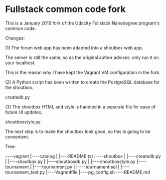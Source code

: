Fullstack common code fork
=============

This is a January 2016 fork of the Udacity Fullstack Nanodegree program's common code.

Changes:

(1) The forum web app has been adapted into a shoutbox web app. 

The server is still the same, so as the original author advises: only run it on your localhost.

This is the reason why I have kept the Vagrant VM configuration in the fork. 

(2) A Python script has been written to create the PostgreSQL database for the shoutbox.

createdb.py

(3) The shoutbox HTML and style is handled in a separate file for ease of future UI updates.

shoutboxstyle.py

The next step is to make the shoutbox look good, so this is going to be convenient.


Tree:


----vagrant
      |----catalog
      |      |----README.txt
      |----shoutbox
      |      |----createdb.py
      |      |----shoutbox.py
      |      |----shoutboxdb.py
      |      |----shoutboxstyle.py
      |----tournament
      |      |----tournament.py
      |      |----tournament.sql
      |      |----tournament_test.py
      |----Vagrantfile
      |----pg_config.sh
----README.md
